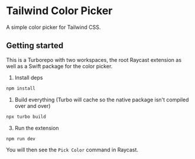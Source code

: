 # Tailwind Color Picker

A simple color picker for Tailwind CSS.

## Getting started

This is a Turborepo with two workspaces, the root Raycast extension as well as a Swift package for the color picker.

1. Install deps

```bash
npm install
```

1. Build everything (Turbo will cache so the native package isn't compiled over and over)

```bash
npx turbo build
```

3. Run the extension

```bash
npm run dev
```

You will then see the `Pick Color` command in Raycast.